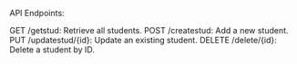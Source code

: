 API Endpoints:

GET /getstud: Retrieve all students.
POST /createstud: Add a new student.
PUT /updatestud/{id}: Update an existing student.
DELETE /delete/{id}: Delete a student by ID.
